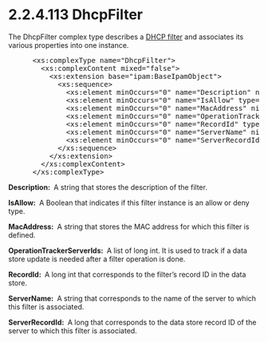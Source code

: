 <html dir="LTR" xmlns:mshelp="http://msdn.microsoft.com/mshelp" xmlns:ddue="http://ddue.schemas.microsoft.com/authoring/2003/5" xmlns:xlink="http://www.w3.org/1999/xlink" xmlns:tool="http://www.microsoft.com/tooltip">
 <body>
 <div id="header">
 <h1 class="heading">2.2.4.113 DhcpFilter</h1>
 </div>
 <div id="mainSection">
 <div id="mainBody">
 <div id="allHistory" class="saveHistory"></div>
 <div id="sectionSection0" class="section" name="collapseableSection">
 

<p>The DhcpFilter complex type describes a <a href="21b4a631-8f28-420f-822f-c5f879d5046e.md#gt_94aff352-9cdc-488f-8319-feec410ee2fa">DHCP filter</a> and associates
its various properties into one instance.</p>

<dl>
<dd>
<div><pre> &lt;xs:complexType name=&quot;DhcpFilter&quot;&gt;
   &lt;xs:complexContent mixed=&quot;false&quot;&gt;
     &lt;xs:extension base=&quot;ipam:BaseIpamObject&quot;&gt;
       &lt;xs:sequence&gt;
         &lt;xs:element minOccurs=&quot;0&quot; name=&quot;Description&quot; nillable=&quot;true&quot; type=&quot;xsd:string&quot; /&gt;
         &lt;xs:element minOccurs=&quot;0&quot; name=&quot;IsAllow&quot; type=&quot;xsd:boolean&quot; /&gt;
         &lt;xs:element minOccurs=&quot;0&quot; name=&quot;MacAddress&quot; nillable=&quot;true&quot; type=&quot;xsd:string&quot; /&gt;
         &lt;xs:element minOccurs=&quot;0&quot; name=&quot;OperationTrackerServerIds&quot; nillable=&quot;true&quot; type=&quot;serarr:ArrayOflong&quot; /&gt;
         &lt;xs:element minOccurs=&quot;0&quot; name=&quot;RecordId&quot; type=&quot;xsd:long&quot; /&gt;
         &lt;xs:element minOccurs=&quot;0&quot; name=&quot;ServerName&quot; nillable=&quot;true&quot; type=&quot;xsd:string&quot; /&gt;
         &lt;xs:element minOccurs=&quot;0&quot; name=&quot;ServerRecordId&quot; type=&quot;xsd:long&quot; /&gt;
       &lt;/xs:sequence&gt;
     &lt;/xs:extension&gt;
   &lt;/xs:complexContent&gt;
 &lt;/xs:complexType&gt;
</pre></div>
</dd></dl>

<p><b>Description: </b> A string that stores the
description of the filter.</p>

<p><b>IsAllow: </b> A Boolean that indicates if this
filter instance is an allow or deny type.</p>

<p><b>MacAddress: </b> A string that stores the MAC
address for which this filter is defined.</p>

<p><b>OperationTrackerServerIds: </b> A list of long
int. It is used to track if a data store update is needed after a filter
operation is done.</p>

<p><b>RecordId: </b> A long int that corresponds to the
filter’s record ID in the data store.</p>

<p><b>ServerName: </b> A string that corresponds to the
name of the server to which this filter is associated.</p>

<p><b>ServerRecordId: </b> A long that corresponds to
the data store record ID of the server to which this filter is associated. </p>


 </div>
 </div>
 </div>
 </body>
</html>